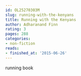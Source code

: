 ```yaml
---
id: OL25270303M
slug: running-with-the-kenyans
title: Running with the Kenyans
author: Adharanand Finn
rating: 3
pages: 288
categories:
- non-fiction
reads:
- finished_at: '2015-06-26'
---
```

running book
